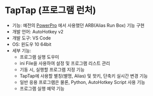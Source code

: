 # TapTap (프로그램 런처)
- 기능: 예전의 [PowerPro](https://cafe.naver.com/powerpro.cafe?iframe_url=/ArticleRead.nhn%3Farticleid=2898) 에서 사용했던 ARB(Alias Run Box) 기능 구현
- 개발 언어: AutoHotkey v2
- 개발 도구: VS Code
- OS: 윈도우 10 64bit
- 세부 기능:
  - 프로그램 실행 도우미
  - ini File을 사용하여 설정 및 프로그램 리스트 관리
  - 기동 시, 실행할 프로그램 지정 기능
  - TapTap에 사용할 별칭(별명, Alias) 및 핫키, 단축키 실시간 변경 기능
  - 일반 응용 프로그램은 물론, Python, AutoHotkey Script 사용 기능
  - 프로그램 실행 예약 기능
